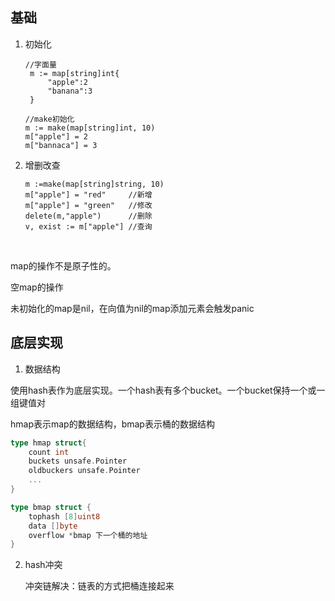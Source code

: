 ## 基础

1. 初始化

   ```
   //字面量
    m := map[string]int{
    	"apple":2
    	"banana":3
    }
    
   //make初始化
   m := make(map[string]int, 10)
   m["apple"] = 2
   m["bannaca"] = 3
   ```

2. 增删改查

   ```
   m :=make(map[string]string, 10)
   m["apple"] = "red"     //新增
   m["apple"] = "green"   //修改
   delete(m,"apple")      //删除
   v, exist := m["apple"] //查询
   ```

​	

map的操作不是原子性的。

空map的操作

未初始化的map是nil，在向值为nil的map添加元素会触发panic



## 底层实现

1. 数据结构

使用hash表作为底层实现。一个hash表有多个bucket。一个bucket保持一个或一组键值对

hmap表示map的数据结构，bmap表示桶的数据结构

```go
type hmap struct{
	count int
	buckets unsafe.Pointer
	oldbuckers unsafe.Pointer
	...
}

type bmap struct {
	tophash [8]uint8
	data []byte
	overflow *bmap 下一个桶的地址
}

```



2. hash冲突

   冲突链解决：链表的方式把桶连接起来


